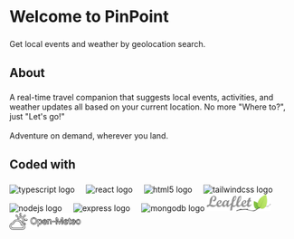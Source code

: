 <h1 align="left">Welcome to PinPoint</h1>

###

<p align="left">Get local events and weather by geolocation search.</p>

###

<h2 align="left">About</h2>

###

<p align="left">A real-time travel companion that suggests local events, activities, and weather updates all based on your current location. No more "Where to?", just "Let's go!"<br><br>Adventure on demand, wherever you land.<br>

###

<h2 align="left">Coded with</h2>

###

<div align="left">
  <img src="https://cdn.jsdelivr.net/gh/devicons/devicon/icons/typescript/typescript-original.svg" height="40" alt="typescript logo"  />
  <img width="12" />
  <img src="https://cdn.jsdelivr.net/gh/devicons/devicon/icons/react/react-original.svg" height="40" alt="react logo"  />
  <img width="12" />
  <img src="https://cdn.jsdelivr.net/gh/devicons/devicon/icons/html5/html5-original.svg" height="40" alt="html5 logo"  />
  <img width="12" />
  <img src="https://cdn.jsdelivr.net/gh/devicons/devicon/icons/tailwindcss/tailwindcss-original-wordmark.svg" height="40" alt="tailwindcss logo"  />
  <img width="12" />
  <img src="https://cdn.jsdelivr.net/gh/devicons/devicon/icons/nodejs/nodejs-original.svg" height="40" alt="nodejs logo"  />
  <img width="12" />
  <img src="https://cdn.jsdelivr.net/gh/devicons/devicon/icons/express/express-original.svg" height="40" alt="express logo"  />
  <img width="12" />
  <img src="https://cdn.jsdelivr.net/gh/devicons/devicon/icons/mongodb/mongodb-original.svg" height="40" alt="mongodb logo"  />
  <img src="./client/public/leaflet_logo.png" height="30" alt="leaflet logo"  />
  <img src="./client/public/logo-open-meteo.png" height="30" alt="Open meteo logo"  />
  
</div>

###